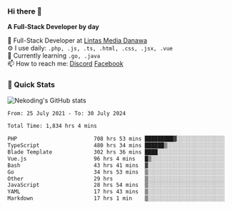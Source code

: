 ### Hi there 👋

**A Full-Stack Developer by day**

🔭 Full-Stack Developer at [Lintas Media Danawa](https://www.lintasmediadanawa.com/)  
⚙️ I use daily: `.php, .js, .ts, .html, .css, .jsx, .vue`  
🌱 Currently learning `.go, .java`  
📫 How to reach me: [Discord](https://discordapp.com/users/984448732999327766)  [Facebook](https://fb.me/tyvandi)  

### 🚀 Quick Stats  

![Nekoding's GitHub stats](https://github-readme-stats.vercel.app/api?username=nekoding&show_icons=true)

<!--START_SECTION:waka-->

```txt
From: 25 July 2021 - To: 30 July 2024

Total Time: 1,834 hrs 4 mins

PHP                        708 hrs 53 mins █████████▓░░░░░░░░░░░░░░░   38.05 %
TypeScript                 480 hrs 34 mins ██████▒░░░░░░░░░░░░░░░░░░   25.79 %
Blade Template             302 hrs 36 mins ████░░░░░░░░░░░░░░░░░░░░░   16.24 %
Vue.js                     96 hrs 4 mins   █▒░░░░░░░░░░░░░░░░░░░░░░░   05.16 %
Bash                       43 hrs 41 mins  ▓░░░░░░░░░░░░░░░░░░░░░░░░   02.34 %
Go                         34 hrs 53 mins  ▒░░░░░░░░░░░░░░░░░░░░░░░░   01.87 %
Other                      29 hrs          ▒░░░░░░░░░░░░░░░░░░░░░░░░   01.56 %
JavaScript                 28 hrs 54 mins  ▒░░░░░░░░░░░░░░░░░░░░░░░░   01.55 %
YAML                       17 hrs 43 mins  ▒░░░░░░░░░░░░░░░░░░░░░░░░   00.95 %
Markdown                   17 hrs 1 min    ▒░░░░░░░░░░░░░░░░░░░░░░░░   00.91 %
```

<!--END_SECTION:waka-->

<!--
**nekoding/nekoding** is a ✨ _special_ ✨ repository because its `README.md` (this file) appears on your GitHub profile.

Here are some ideas to get you started:

- 🔭 I’m currently working on ...
- 🌱 I’m currently learning ...
- 👯 I’m looking to collaborate on ...
- 🤔 I’m looking for help with ...
- 💬 Ask me about ...
- 📫 How to reach me: ...
- 😄 Pronouns: ...
- ⚡ Fun fact: ...
-->

